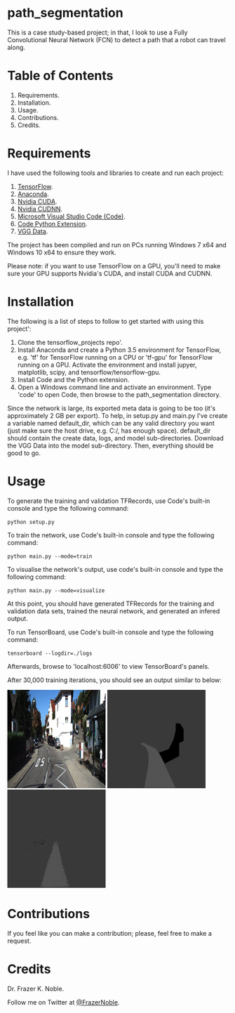 # path_segmentation

This is a case study-based project; in that, I look to use a Fully Convolutional Neural Network (FCN) to detect a path that a robot can travel along.

# Table of Contents

1. Requirements.
1. Installation.
1. Usage.
1. Contributions.
1. Credits.

# Requirements

I have used the following tools and libraries to create and run each project:

1. [TensorFlow](https://www.tensorflow.org/).
1. [Anaconda](https://www.continuum.io/).
1. [Nvidia CUDA](https://developer.nvidia.com/cuda-zone).
1. [Nvidia CUDNN](https://developer.nvidia.com/cudnn).
1. [Microsoft Visual Studio Code (Code)](https://code.visualstudio.com/).
1. [Code Python Extension](https://marketplace.visualstudio.com/items?itemName=donjayamanne.python).
1. [VGG Data](http://www.vlfeat.org/matconvnet/models/beta16/imagenet-vgg-verydeep-19.mat). 

The project has been compiled and run on PCs running Windows 7 x64 and Windows 10 x64 to ensure they work.

Please note: if you want to use TensorFlow on a GPU, you'll need to make sure your GPU supports Nvidia's CUDA, and install CUDA and CUDNN.

# Installation

The following is a list of steps to follow to get started with using this project':

1. Clone the tensorflow_projects repo'.
1. Install Anaconda and create a Python 3.5 environment for TensorFlow, e.g. 'tf' for TensorFlow running on a CPU or 'tf-gpu' for TensorFlow running on a GPU. Activate the environment and install jupyer, matplotlib, scipy, and tensorflow/tensorflow-gpu.
1. Install Code and the Python extension. 
1. Open a Windows command line and activate an environment. Type 'code' to open Code, then browse to the path_segmentation directory.

Since the network is large, its exported meta data is going to be too (it's approximately 2 GB per export). To help, in setup.py and main.py I've create a variable named default_dir, which can be any valid directory you want (just make sure the host drive, e.g. C:/, has enough space). default_dir should contain the create data, logs, and model sub-directories. Download the VGG Data into the model sub-directory. Then, everything should be good to go.

# Usage 

To generate the training and validation TFRecords, use Code's built-in console and type the following command: 

    python setup.py

To train the network, use Code's built-in console and type the following command: 

    python main.py --mode=train

To visualise the network's output, use code's built-in console and type the following command: 

    python main.py --mode=visualize

At this point, you should have generated TFRecords for the training and validation data sets, trained the neural network, and generated an infered output.

To run TensorBoard, use Code's built-in console and type the following command: 

    tensorboard --logdir=./logs

Afterwards, browse to 'localhost:6006' to view TensorBoard's panels.

After 30,000 training iterations, you should see an output similar to below:

![Feature](./data/output/feature.png)
![Label](./data/output/label.png)
![Pred](./data/output/pred.png)

# Contributions

If you feel like you can make a contribution; please, feel free to make a request.

# Credits

Dr. Frazer K. Noble. 
 
Follow me on Twitter at [@FrazerNoble](https://twitter.com/FrazerNoble).
